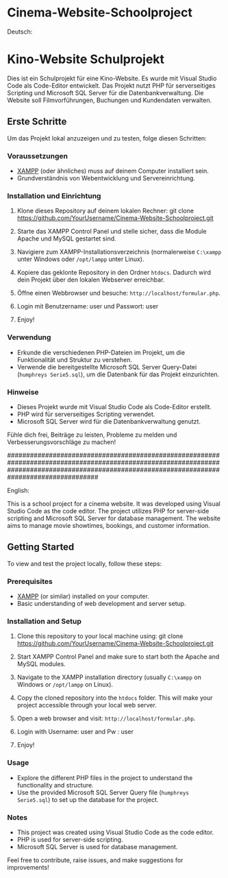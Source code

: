 # Cinema-Website-Schoolproject

Deutsch:

# Kino-Website Schulprojekt

Dies ist ein Schulprojekt für eine Kino-Website. Es wurde mit Visual Studio Code als Code-Editor entwickelt.
Das Projekt nutzt PHP für serverseitiges Scripting und Microsoft SQL Server für die Datenbankverwaltung. Die Website soll Filmvorführungen, Buchungen und Kundendaten verwalten.

## Erste Schritte

Um das Projekt lokal anzuzeigen und zu testen, folge diesen Schritten:

### Voraussetzungen

- [XAMPP](https://www.apachefriends.org/index.html) (oder ähnliches) muss auf deinem Computer installiert sein.
- Grundverständnis von Webentwicklung und Servereinrichtung.

### Installation und Einrichtung

1. Klone dieses Repository auf deinem lokalen Rechner:
git clone https://github.com/YourUsername/Cinema-Website-Schoolproject.git

2. Starte das XAMPP Control Panel und stelle sicher, dass die Module Apache und MySQL gestartet sind.

3. Navigiere zum XAMPP-Installationsverzeichnis (normalerweise `C:\xampp` unter Windows oder `/opt/lampp` unter Linux).

4. Kopiere das geklonte Repository in den Ordner `htdocs`. Dadurch wird dein Projekt über den lokalen Webserver erreichbar.

5. Öffne einen Webbrowser und besuche: `http://localhost/formular.php`.

6. Login mit Benutzername: user 
             und Passwort: user

7. Enjoy!

### Verwendung

- Erkunde die verschiedenen PHP-Dateien im Projekt, um die Funktionalität und Struktur zu verstehen.
- Verwende die bereitgestellte Microsoft SQL Server Query-Datei (`humphreys Serie5.sql`), um die Datenbank für das Projekt einzurichten.

### Hinweise

- Dieses Projekt wurde mit Visual Studio Code als Code-Editor erstellt.
- PHP wird für serverseitiges Scripting verwendet.
- Microsoft SQL Server wird für die Datenbankverwaltung genutzt.

Fühle dich frei, Beiträge zu leisten, Probleme zu melden und Verbesserungsvorschläge zu machen!




################################################################################################################################################################################################



English:

This is a school project for a cinema website. It was developed using Visual Studio Code as the code editor.
The project utilizes PHP for server-side scripting and Microsoft SQL Server for database management. The website aims to manage movie showtimes, bookings, and customer information.

## Getting Started

To view and test the project locally, follow these steps:

### Prerequisites

- [XAMPP](https://www.apachefriends.org/index.html) (or similar) installed on your computer.
- Basic understanding of web development and server setup.

### Installation and Setup

1. Clone this repository to your local machine using:
git clone https://github.com/YourUsername/Cinema-Website-Schoolproject.git

2. Start XAMPP Control Panel and make sure to start both the Apache and MySQL modules.

3. Navigate to the XAMPP installation directory (usually `C:\xampp` on Windows or `/opt/lampp` on Linux).

4. Copy the cloned repository into the `htdocs` folder. This will make your project accessible through your local web server.

5. Open a web browser and visit: `http://localhost/formular.php`.

6. Login with Username: user 
              and Pw  : user

7. Enjoy!

### Usage

- Explore the different PHP files in the project to understand the functionality and structure.
- Use the provided Microsoft SQL Server Query file (`humphreys Serie5.sql`) to set up the database for the project.

### Notes

- This project was created using Visual Studio Code as the code editor.
- PHP is used for server-side scripting.
- Microsoft SQL Server is used for database management.

Feel free to contribute, raise issues, and make suggestions for improvements!

